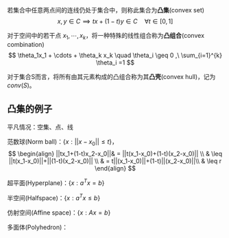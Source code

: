 若集合中任意两点间的连线仍处于集合中，则称此集合为**凸集**(convex set)
$$ x,y \in C \implies tx+(1-t)y \in C \quad \forall t \in [0,1] $$


对于空间中的若干点 $x_1,\cdots,x_k$，将一种特殊的线性组合称为**凸组合**(convex combination)
$$ \theta_1x_1 + \cdots + \theta_k x_k \quad \theta_i \geq 0 ,\ \sum_{i=1}^{k} \theta_i =1 $$

对于集合S而言，将所有由其元素构成的凸组合称为其**凸壳**(convex hull)，记为 $conv(S)$。

## 凸集的例子

平凡情况：空集、点、线

范数球(Norm ball)：$\{ x: ||x-x_0||\leq t \}$，
$$
\begin{align}
||tx_1+(1-t)x_2-x_0||& =  ||t(x_1-x_0)+(1-t)(x_2-x_0)|| \\
& \leq  ||t(x_1-x_0)||+||(1-t)(x_2-x_0)|| \\
& =  t||(x_1-x_0)||+(1-t)||(x_2-x_0)||\\
& \leq  r
\end{align}
$$

超平面(Hyperplane)：$\{ x:a^T x = b \}$

半空间(Halfspace)：$\{ x:a^T x \leq b \}$

仿射空间(Affine space)：$\{ x: Ax=b \}$

多面体(Polyhedron)：